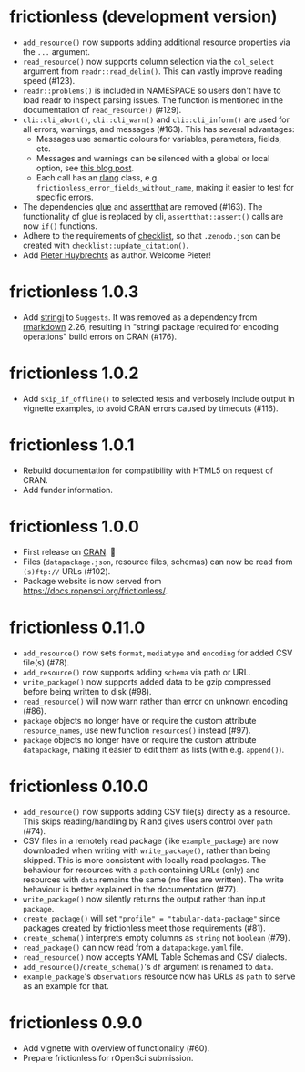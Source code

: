 # frictionless (development version)

- `add_resource()` now supports adding additional resource properties via the 
  `...` argument.
- `read_resource()` now supports column selection via the `col_select` argument
  from `readr::read_delim()`.
  This can vastly improve reading speed (#123).
- `readr::problems()` is included in NAMESPACE so users don't have to load readr 
  to inspect parsing issues.
  The function is mentioned in the documentation of `read_resource()` (#129).
- `cli::cli_abort()`, `cli::cli_warn()` and `cli::cli_inform()` are used for 
  all errors, warnings, and messages (#163).
  This has several advantages:
  - Messages use semantic colours for variables, parameters, fields, etc.
  - Messages and warnings can be silenced with a global or local option, see
    [this blog post](https://ropensci.org/blog/2024/02/06/verbosity-control-packages/).
  - Each call has an [rlang](https://cran.r-project.org/package=cli) class, e.g.
    `frictionless_error_fields_without_name`, making it easier to test for 
    specific errors.
- The dependencies [glue](https://cran.r-project.org/package=cli) and
  [assertthat](https://cran.r-project.org/package=cli) are removed (#163).
  The functionality of glue is replaced by cli, `assertthat::assert()` calls
  are now `if()` functions.
- Adhere to the requirements of [checklist](https://github.com/inbo/checklist),
  so that `.zenodo.json` can be created with `checklist::update_citation()`.
- Add [Pieter Huybrechts](https://orcid.org/0000-0002-6658-6062) as author.
  Welcome Pieter!

# frictionless 1.0.3

- Add [stringi](https://cran.r-project.org/package=stringi) to `Suggests`.
  It was removed as a dependency from [rmarkdown](
  https://cran.r-project.org/package=rmarkdown) 2.26, resulting in "stringi 
  package required for encoding operations" build errors on CRAN (#176).

# frictionless 1.0.2

- Add `skip_if_offline()` to selected tests and verbosely include 
  output in vignette examples, to avoid CRAN errors caused by timeouts (#116).

# frictionless 1.0.1

- Rebuild documentation for compatibility with HTML5 on request of CRAN.
- Add funder information.

# frictionless 1.0.0

- First release on [CRAN](https://cran.r-project.org/package=frictionless). 🎉
- Files (`datapackage.json`, resource files, schemas) can now be read from
  `(s)ftp://` URLs (#102).
- Package website is now served from <https://docs.ropensci.org/frictionless/>.

# frictionless 0.11.0

- `add_resource()` now sets `format`, `mediatype` and `encoding` for added CSV 
  file(s) (#78).
- `add_resource()` now supports adding `schema` via path or URL.
- `write_package()` now supports added data to be gzip compressed before being
  written to disk (#98).
- `read_resource()` will now warn rather than error on unknown encoding (#86).
- `package` objects no longer have or require the custom attribute 
  `resource_names`, use new function `resources()` instead (#97).
- `package` objects no longer have or require the custom attribute 
  `datapackage`, making it easier to edit them as lists (with e.g. `append()`).

# frictionless 0.10.0

- `add_resource()` now supports adding CSV file(s) directly as a resource.
  This skips reading/handling by R and gives users control over `path` (#74).
- CSV files in a remotely read package (like `example_package`) are now
  downloaded when writing with `write_package()`, rather than being skipped.
  This is more consistent with locally read packages.
  The behaviour for resources with a `path` containing URLs (only) and resources 
  with `data` remains the same (no files are written).
  The write behaviour is better explained in the documentation (#77).
- `write_package()` now silently returns the output rather than input `package`.
- `create_package()` will set `"profile" = "tabular-data-package"` since 
  packages created by frictionless meet those requirements (#81).
- `create_schema()` interprets empty columns as `string` not `boolean` (#79).
- `read_package()` can now read from a `datapackage.yaml` file.
- `read_resource()` now accepts YAML Table Schemas and CSV dialects.
- `add_resource()`/`create_schema()`'s `df` argument is renamed to `data`.
- `example_package`'s `observations` resource now has URLs as `path` to serve 
  as an example for that.

# frictionless 0.9.0

- Add vignette with overview of functionality (#60).
- Prepare frictionless for rOpenSci submission.
